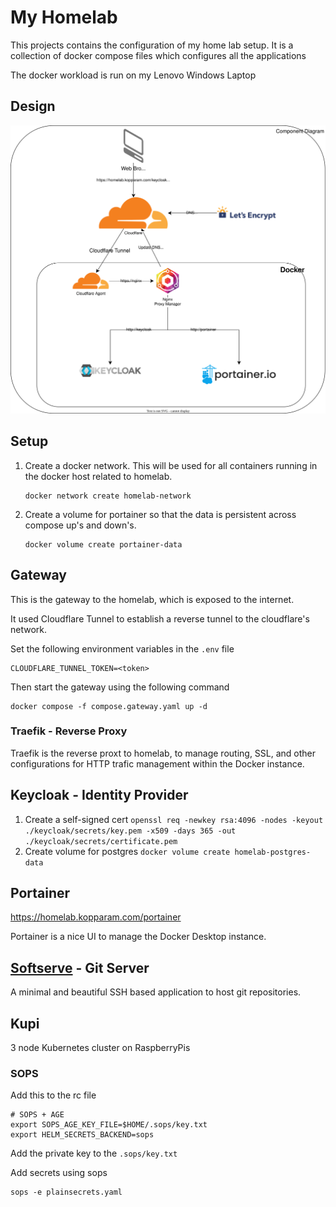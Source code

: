 # My Homelab

This projects contains the configuration of my home lab setup.
It is a collection of docker compose files which configures all the applications

<!-- , exposed with a traefik reverse proxy exposing it to the web. -->

The docker workload is run on my Lenovo Windows Laptop

## Design

![](component-diagram.drawio.svg)

## Setup

1. Create a docker network. This will be used for all containers running in the docker host related to homelab.
   ```
   docker network create homelab-network
   ```
1. Create a volume for portainer so that the data is persistent across compose up's and down's.
   ```
   docker volume create portainer-data
   ```

## Gateway

This is the gateway to the homelab, which is exposed to the internet.

It used Cloudflare Tunnel to establish a reverse tunnel to the cloudflare's network.

Set the following environment variables in the `.env` file

```env
CLOUDFLARE_TUNNEL_TOKEN=<token>
```

Then start the gateway using the following command

```
docker compose -f compose.gateway.yaml up -d
```

### Traefik - Reverse Proxy

Traefik is the reverse proxt to homelab, to manage routing, SSL, and other configurations for HTTP trafic management within the Docker instance.

## Keycloak - Identity Provider

1. Create a self-signed cert
   `openssl req -newkey rsa:4096 -nodes -keyout ./keycloak/secrets/key.pem -x509 -days 365 -out ./keycloak/secrets/certificate.pem`
2. Create volume for postgres
   `docker volume create homelab-postgres-data`

## Portainer

https://homelab.kopparam.com/portainer

Portainer is a nice UI to manage the Docker Desktop instance.

## [Softserve](https://github.com/charmbracelet/soft-serve) - Git Server

A minimal and beautiful SSH based application to host git repositories.


## Kupi

3 node Kubernetes cluster on RaspberryPis 

### SOPS

Add this to the rc file

```
# SOPS + AGE
export SOPS_AGE_KEY_FILE=$HOME/.sops/key.txt
export HELM_SECRETS_BACKEND=sops
```

Add the private key to the `.sops/key.txt`

Add secrets using sops
```
sops -e plainsecrets.yaml
```